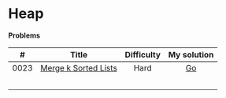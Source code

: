 # Heap



**Problems**

|  #   | Title                                                        | Difficulty |                         My solution                          |
| :--: | ------------------------------------------------------------ | :--------: | :----------------------------------------------------------: |
| 0023 | [Merge k Sorted Lists](https://github.com/Apollo4634/LeetCode/blob/master/problem/linked_list/0023_MergeKSortedLists.md) |    Hard    | [Go](https://github.com/Apollo4634/LeetCode/tree/master/src/linked_list/solution/MergeKSortedLists.java) |
|      |                                                              |            |                                                              |
|      |                                                              |            |                                                              |
|      |                                                              |            |                                                              |
|      |                                                              |            |                                                              |
|      |                                                              |            |                                                              |

